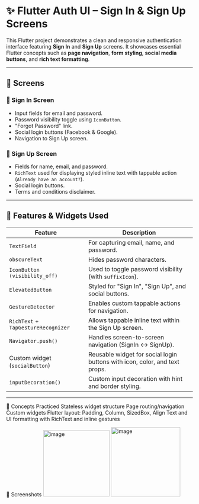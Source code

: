# ✨ Flutter Auth UI – Sign In & Sign Up Screens

This Flutter project demonstrates a clean and responsive authentication interface featuring **Sign In** and **Sign Up** screens. It showcases essential Flutter concepts such as **page navigation**, **form styling**, **social media buttons**, and **rich text formatting**.

---

## 📱 Screens

### 🔐 Sign In Screen
- Input fields for email and password.
- Password visibility toggle using `IconButton`.
- "Forgot Password" link.
- Social login buttons (Facebook & Google).
- Navigation to Sign Up screen.

### 📝 Sign Up Screen
- Fields for name, email, and password.
- `RichText` used for displaying styled inline text with tappable action (`Already have an account?`).
- Social login buttons.
- Terms and conditions disclaimer.

---

## 🚀 Features & Widgets Used

| Feature                        | Description |
|-------------------------------|-------------|
| `TextField`                   | For capturing email, name, and password. |
| `obscureText`                 | Hides password characters. |
| `IconButton (visibility_off)`| Used to toggle password visibility (with `suffixIcon`). |
| `ElevatedButton`             | Styled for "Sign In", "Sign Up", and social buttons. |
| `GestureDetector`            | Enables custom tappable actions for navigation. |
| `RichText` + `TapGestureRecognizer` | Allows tappable inline text within the Sign Up screen. |
| `Navigator.push()`           | Handles screen-to-screen navigation (SignIn ↔ SignUp). |
| Custom widget (`socialButton`) | Reusable widget for social login buttons with icon, color, and text props. |
| `inputDecoration()`          | Custom input decoration with hint and border styling. |

---
🧠 Concepts Practiced
Stateless widget structure
Page routing/navigation
Custom widgets
Flutter layout: Padding, Column, SizedBox, Align
Text and UI formatting with RichText and inline gestures

📸 Screenshots
<img width="179" alt="image" src="https://github.com/user-attachments/assets/e75915ba-5d24-405d-b981-36f9ed4e1d0c" />
<img width="187" alt="image" src="https://github.com/user-attachments/assets/c4ad569b-99b9-4cca-a3d1-bee02710e2c8" />



